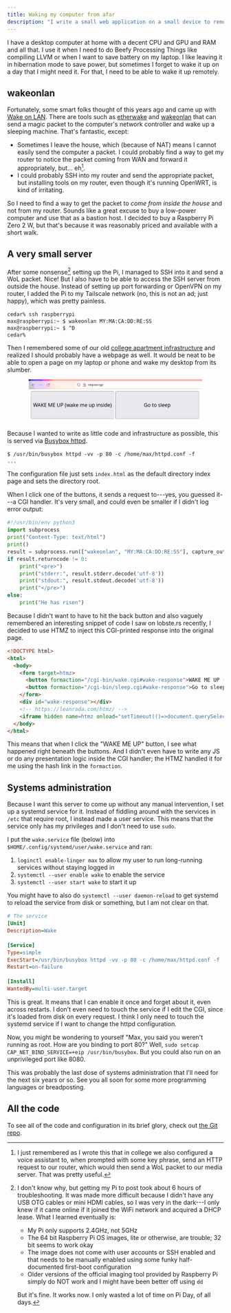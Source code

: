 ```yaml
---
title: Waking my computer from afar
description: "I write a small web application on a small device to remotely wake up my desktop computer."
---
```


I have a desktop computer at home with a decent CPU and GPU and RAM and all
that. I use it when I need to do Beefy Processing Things like compiling LLVM or
when I want to save battery on my laptop. I like leaving it in hibernation mode
to save power, but sometimes I forget to wake it up on a day that I might need
it. For that, I need to be able to wake it up remotely.

## wakeonlan

Fortunately, some smart folks thought of this years ago and came up with [Wake
on LAN][wol]. There are tools such as [etherwake][etherwake] and
[wakeonlan][wakeonlan] that can send a magic packet to the computer's
network controller and wake up a sleeping machine. That's fantastic, except:

[wol]: https://en.wikipedia.org/wiki/Wake-on-LAN
[etherwake]: https://launchpad.net/ubuntu/+source/etherwake
[wakeonlan]: https://launchpad.net/ubuntu/+source/wakeonlan

* Sometimes I leave the house, which (because of NAT) means I cannot easily
  send the computer a packet. I could probably find a way to get my router to
  notice the packet coming from WAN and forward it appropriately, but...
  eh[^assistant].
* I could probably SSH into my router and send the appropriate packet, but
  installing tools on my router, even though it's running OpenWRT, is kind of
  irritating.

[^assistant]: I just remembered as I wrote this that in college we also
    configured a voice assistant to, when prompted with some key phrase, send
    an HTTP request to our router, which would then send a WoL packet to our
    media server. That was pretty useful.

So I need to find a way to get the packet to *come from inside the house* and
not from my router. Sounds like a great excuse to buy a low-power computer and
use that as a bastion host. I decided to buy a Raspberry Pi Zero 2 W, but
that's because it was reasonably priced and available with a short walk.

## A very small server

After some nonsense[^pi-setup] setting up the Pi, I managed to SSH into it and
send a WoL packet. Nice! But I also have to be able to access the SSH server
from outside the house. Instead of setting up port forwarding or OpenVPN on my
router, I added the Pi to my Tailscale network (no, this is not an ad; just
happy), which was pretty painless.

```console
cedar% ssh raspberrypi
max@raspberrypi:~ $ wakeonlan MY:MA:CA:DD:RE:SS
max@raspberrypi:~ $ ^D
cedar%
```

[^pi-setup]: I don't know why, but getting my Pi to post took about 6 hours of
    troubleshooting. It was made more difficult because I didn't have any USB
    OTG cables or mini HDMI cables, so I was very in the dark---I only knew if
    it came online if it joined the WiFi network and acquired a DHCP lease.
    What I learned eventually is:

    * My Pi only supports 2.4GHz, not 5GHz
    * The 64 bit Raspberry Pi OS images, lite or otherwise, are trouble; 32 bit
      seems to work okay
    * The image does not come with user accounts or SSH enabled and that needs
      to be manually enabled using some funky half-documented first-boot
      configuration
    * Older versions of the official imaging tool provided by Raspberry Pi
      simply do NOT work and I might have been better off using `dd`

    But it's fine. It works now. I only wasted a lot of time on Pi Day, of all
    days.

Then I remembered some of our old [college apartment
infrastructure](/blog/how-to-mess-with-your-roommate/) and realized I should
probably have a webpage as well. It would be neat to be able to open a page on
my laptop or phone and wake my desktop from its slumber.

<img src="/assets/img/wakemeup-desktop.png" style="display: block; margin: 0 auto; max-width: 80%;" alt="The very large buttons saying 'WAKE ME UP (wake me up inside)' and 'Go to sleep'" />

Because I wanted to write as little code and infrastructure as possible, this
is served via [Busybox httpd][httpd].

```console?prompt=$
$ /usr/bin/busybox httpd -vv -p 80 -c /home/max/httpd.conf -f
...
```

The configuration file just sets `index.html` as the default directory index
page and sets the directory root.

When I click one of the buttons, it sends a request to---yes, you guessed
it---a CGI handler. It's very small, and could even be smaller if I didn't log
error output:

[httpd]: https://openwrt.org/docs/guide-user/services/webserver/http.httpd

```python
#!/usr/bin/env python3
import subprocess
print("Content-Type: text/html")
print()
result = subprocess.run(["wakeonlan", "MY:MA:CA:DD:RE:SS"], capture_output=True)
if result.returncode != 0:
    print("<pre>")
    print("stderr:", result.stderr.decode('utf-8'))
    print("stdout:", result.stdout.decode('utf-8'))
    print("</pre>")
else:
    print("He has risen")
```

Because I didn't want to have to hit the back button and also vaguely
remembered an interesting snippet of code I saw on lobste.rs recently, I
decided to use HTMZ to inject this CGI-printed response into the original page.

```html
<!DOCTYPE html>
<html>
  <body>
    <form target=htmz>
      <button formaction="/cgi-bin/wake.cgi#wake-response">WAKE ME UP (wake me up inside)</button>
      <button formaction="/cgi-bin/sleep.cgi#wake-response">Go to sleep</button>
    </form>
    <div id="wake-response"></div>
    <!-- https://leanrada.com/htmz/ -->
    <iframe hidden name=htmz onload="setTimeout(()=>document.querySelector(contentWindow.location.hash||null)?.replaceWith(...contentDocument.body.childNodes))"></iframe>
  </body>
</html>
```

This means that when I click the "WAKE ME UP" button, I see what happened right
beneath the buttons. And I didn't even have to write any JS or do any
presentation logic inside the CGI handler; the HTMZ handled it for me using the
hash link in the `formaction`.

## Systems administration

Because I want this server to come up without any manual intervention, I set up
a systemd service for it. Instead of fiddling around with the services in
`/etc` that require root, I instead made a user service. This means that the
service only has my privileges and I don't need to use `sudo`.

I put the `wake.service` file (below) into `$HOME/.config/systemd/user/wake.service` and ran:

1. `loginctl enable-linger max` to allow my user to run long-running services
   without staying logged in
1. `systemctl --user enable wake` to enable the service
1. `systemctl --user start wake` to start it up

You might have to also do `systemctl --user daemon-reload` to get systemd to
reload the service from disk or something, but I am not clear on that.

```ini
# The service
[Unit]
Description=Wake

[Service]
Type=simple
ExecStart=/usr/bin/busybox httpd -vv -p 80 -c /home/max/httpd.conf -f
Restart=on-failure

[Install]
WantedBy=multi-user.target
```

This is great. It means that I can enable it once and forget about it, even
across restarts. I don't even need to touch the service if I edit the CGI,
since it's loaded from disk on every request. I think I only need to touch the
systemd service if I want to change the httpd configuration.

Now, you might be wondering to yourself "Max, you said you weren't running as
root. How are you binding to port 80?" Well, `sudo setcap
CAP_NET_BIND_SERVICE=+eip /usr/bin/busybox`. But you could also run on an
unprivileged port like 8080.

This was probably the last dose of systems administration that I'll need for
the next six years or so. See you all soon for some more programming languages
or breadposting.

## All the code

To see all of the code and configuration in its brief glory, check out [the
Git repo](https://github.com/tekknolagi/wakey).
